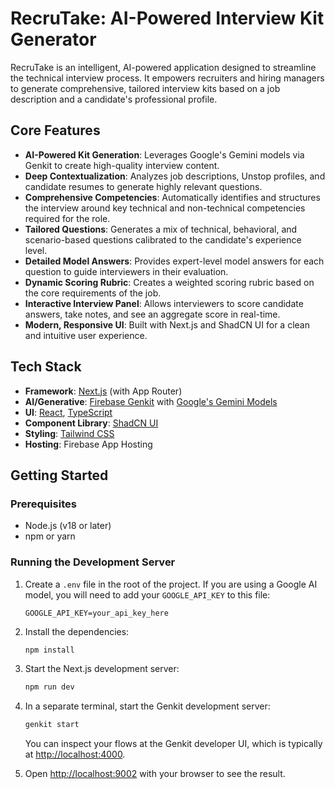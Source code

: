# RecruTake: AI-Powered Interview Kit Generator

RecruTake is an intelligent, AI-powered application designed to streamline the technical interview process. It empowers recruiters and hiring managers to generate comprehensive, tailored interview kits based on a job description and a candidate's professional profile.

## Core Features

-   **AI-Powered Kit Generation**: Leverages Google's Gemini models via Genkit to create high-quality interview content.
-   **Deep Contextualization**: Analyzes job descriptions, Unstop profiles, and candidate resumes to generate highly relevant questions.
-   **Comprehensive Competencies**: Automatically identifies and structures the interview around key technical and non-technical competencies required for the role.
-   **Tailored Questions**: Generates a mix of technical, behavioral, and scenario-based questions calibrated to the candidate's experience level.
-   **Detailed Model Answers**: Provides expert-level model answers for each question to guide interviewers in their evaluation.
-   **Dynamic Scoring Rubric**: Creates a weighted scoring rubric based on the core requirements of the job.
-   **Interactive Interview Panel**: Allows interviewers to score candidate answers, take notes, and see an aggregate score in real-time.
-   **Modern, Responsive UI**: Built with Next.js and ShadCN UI for a clean and intuitive user experience.

## Tech Stack

-   **Framework**: [Next.js](https://nextjs.org/) (with App Router)
-   **AI/Generative**: [Firebase Genkit](https://firebase.google.com/docs/genkit) with [Google's Gemini Models](https://deepmind.google.com/technologies/gemini/)
-   **UI**: [React](https://react.dev/), [TypeScript](https://www.typescriptlang.org/)
-   **Component Library**: [ShadCN UI](https://ui.shadcn.com/)
-   **Styling**: [Tailwind CSS](https://tailwindcss.com/)
-   **Hosting**: Firebase App Hosting

## Getting Started

### Prerequisites

-   Node.js (v18 or later)
-   npm or yarn

### Running the Development Server

1.  Create a `.env` file in the root of the project. If you are using a Google AI model, you will need to add your `GOOGLE_API_KEY` to this file:
    ```
    GOOGLE_API_KEY=your_api_key_here
    ```

2.  Install the dependencies:
    ```bash
    npm install
    ```

3.  Start the Next.js development server:
    ```bash
    npm run dev
    ```

4.  In a separate terminal, start the Genkit development server:
    ```bash
    genkit start
    ```
    You can inspect your flows at the Genkit developer UI, which is typically at [http://localhost:4000](http://localhost:4000).

5.  Open [http://localhost:9002](http://localhost:9002) with your browser to see the result.
